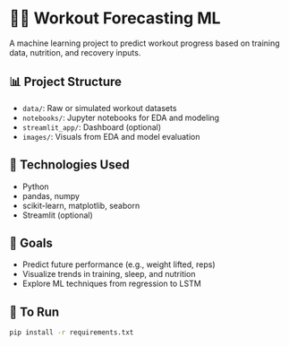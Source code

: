 # 🏋️‍♂️ Workout Forecasting ML

A machine learning project to predict workout progress based on training data, nutrition, and recovery inputs.

## 📊 Project Structure

- `data/`: Raw or simulated workout datasets
- `notebooks/`: Jupyter notebooks for EDA and modeling
- `streamlit_app/`: Dashboard (optional)
- `images/`: Visuals from EDA and model evaluation

## 🔧 Technologies Used

- Python
- pandas, numpy
- scikit-learn, matplotlib, seaborn
- Streamlit (optional)

## 🚀 Goals

- Predict future performance (e.g., weight lifted, reps)
- Visualize trends in training, sleep, and nutrition
- Explore ML techniques from regression to LSTM

## 📁 To Run

```bash
pip install -r requirements.txt

